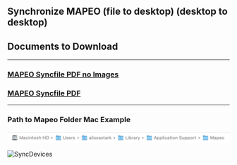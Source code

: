 ## Synchronize MAPEO (file to desktop) (desktop to desktop)  
## Documents to Download

---

### [MAPEO Syncfile PDF no Images](docsPDF/DesktopSyncFile.pdf)

### [MAPEO Syncfile PDF](docsPDF/DesktopSyncFileIMG.pdf)

---

### Path to Mapeo Folder Mac Example

![SyncDevices](images/pathMapeoFldr.png)


![SyncDevices](images/DbRemove.png)